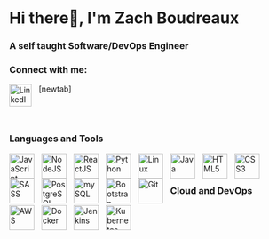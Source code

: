 # Hi there👋, I'm Zach Boudreaux
### A self taught Software/DevOps Engineer

### Connect with me:
[<img align="left" alt="LinkedIn" width="40px" style="padding-right:10px" src="https://cdn.jsdelivr.net/gh/devicons/devicon/icons/linkedin/linkedin-original.svg">](https://linkedin.com/in/zach-boudreaux)[newtab]
<!-- <a href="https://linkedin.com/in/zach-boudreaux" target="_blank">    
    <img align="left" alt="LinkedIn" width="40px" style="padding-right:10px" src="https://cdn.jsdelivr.net/gh/devicons/devicon/icons/linkedin/linkedin-original.svg">
</a>
<a href="mailto:zboudreaux99@gmail.com" target="_blank">
    <img align="left" alt="Gmail" width="40px" style="padding-right:10px" src="/resources/gmail.png">
</a> -->
<br/>
<br/>

### Languages and Tools
<img align="left" alt="JavaScript" width="45px" style="padding-right:10px" src="https://cdn.jsdelivr.net/gh/devicons/devicon/icons/javascript/javascript-original.svg" />
<img align="left" alt="NodeJS" width="45px" style="padding-right:10px" src="https://cdn.jsdelivr.net/gh/devicons/devicon/icons/nodejs/nodejs-original-wordmark.svg" />
<img align="left" alt="ReactJS" width="45px" style="padding-right:10px" src="https://cdn.jsdelivr.net/gh/devicons/devicon/icons/react/react-original.svg" />
<img align="left" alt="Python" width="45px" style="padding-right:10px" src="https://cdn.jsdelivr.net/gh/devicons/devicon/icons/python/python-original-wordmark.svg" />
<img align="left" alt="Linux" width="45px" style="padding-right:10px" src="https://cdn.jsdelivr.net/gh/devicons/devicon/icons/linux/linux-original.svg" />
<img align="left" alt="Java" width="45px" style="padding-right:10px" src="https://cdn.jsdelivr.net/gh/devicons/devicon/icons/java/java-original.svg" />
<img align="left" alt="HTML5" width="45px" style="padding-right:10px" src="https://cdn.jsdelivr.net/gh/devicons/devicon/icons/html5/html5-original-wordmark.svg" />
<img align="left" alt="CSS3" width="45px" style="padding-right:10px" src="https://cdn.jsdelivr.net/gh/devicons/devicon/icons/css3/css3-original-wordmark.svg" />
<img align="left" alt="SASS" width="45px" style="padding-right:10px" src="https://cdn.jsdelivr.net/gh/devicons/devicon/icons/sass/sass-original.svg" />
<img align="left" alt="PostgreSQL" width="45px" style="padding-right:10px" src="https://cdn.jsdelivr.net/gh/devicons/devicon/icons/postgresql/postgresql-original.svg" />
<img align="left" alt="mySQL" width="45px" style="padding-right:10px" src="https://cdn.jsdelivr.net/gh/devicons/devicon/icons/mysql/mysql-original-wordmark.svg" />
<img align="left" alt="Bootstrap" width="45px" style="padding-right:10px" src="https://cdn.jsdelivr.net/gh/devicons/devicon/icons/bootstrap/bootstrap-original-wordmark.svg" />
<img align="left" alt="Git" width="45px" style="padding-right:10px" src="https://cdn.jsdelivr.net/gh/devicons/devicon/icons/git/git-original-wordmark.svg" />
<br/>
<br/>

### Cloud and DevOps
<img align="left" alt="AWS" width="45px" style="padding-right:10px" src="https://cdn.jsdelivr.net/gh/devicons/devicon/icons/amazonwebservices/amazonwebservices-plain-wordmark.svg" />
<img align="left" alt="Docker" width="45px" style="padding-right:10px" src="https://cdn.jsdelivr.net/gh/devicons/devicon/icons/docker/docker-original-wordmark.svg" />
<img align="left" alt="Jenkins" width="45px" style="padding-right:10px" src="https://cdn.jsdelivr.net/gh/devicons/devicon/icons/jenkins/jenkins-original.svg" />
<img align="left" alt="Kubernetes" width="45px" style="padding-right:10px" src="https://cdn.jsdelivr.net/gh/devicons/devicon/icons/kubernetes/kubernetes-plain-wordmark.svg" />